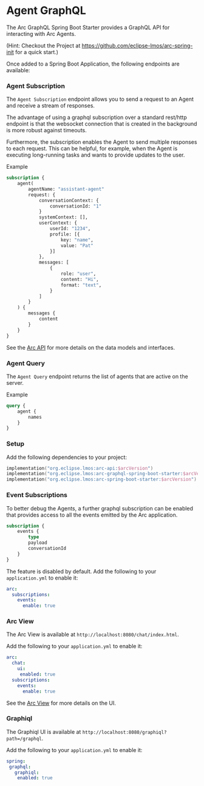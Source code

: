 
# Agent GraphQL

The Arc GraphQL Spring Boot Starter provides a GraphQL API for interacting with Arc Agents.

(Hint: Checkout the Project at https://github.com/eclipse-lmos/arc-spring-init for a quick start.)

Once added to a Spring Boot Application, the following endpoints are available:

### Agent Subscription

The `Agent Subscription` endpoint allows you to send a request to an Agent and receive a stream of responses.

The advantage of using a graphql subscription over a standard rest/http endpoint is that the 
websocket connection that is created in the background is more robust against timeouts. 

Furthermore, the subscription enables the Agent to send multiple responses to each request. 
This can be helpful, for example, when the Agent is executing long-running tasks and wants to provide updates to the user.

Example
```graphql
subscription {
    agent(
        agentName: "assistant-agent"
        request: {
            conversationContext: {
                conversationId: "1"
            }
            systemContext: [],
            userContext: {
                userId: "1234",
                profile: [{
                    key: "name",
                    value: "Pat"
                }]
            },
            messages: [
                {
                    role: "user",
                    content: "Hi",
                    format: "text",
                }
            ]
        }
    ) {
        messages {
            content
        }
    }
}
```
See the [Arc API](/docs/arc/11-api.md) for more details on the data models and interfaces.


### Agent Query

The `Agent Query` endpoint returns the list of agents that are active on the server.

Example
```graphql
query {
    agent {
        names
    }
}
```


### Setup

Add the following dependencies to your project:

```kts
implementation("org.eclipse.lmos:arc-api:$arcVersion")
implementation("org.eclipse.lmos:arc-graphql-spring-boot-starter:$arcVersion")
implementation("org.eclipse.lmos:arc-spring-boot-starter:$arcVersion") // recommended
```


### Event Subscriptions 

To better debug the Agents, a further graphql subscription can be enabled that provides access to 
all the events emitted by the Arc application.

```graphql
subscription {
    events {
        type
        payload
        conversationId
    }
}
```

The feature is disabled by default. Add the following to your `application.yml` to enable it:
```yaml
arc:
  subscriptions:
    events:
      enable: true
```

### Arc View

The Arc View is available at `http://localhost:8080/chat/index.html`.

Add the following to your `application.yml` to enable it:
```yaml
arc:
  chat:
    ui:
     enabled: true
  subscriptions:
    events:
      enable: true
```

See the [Arc View](/docs/arc/14-view.md) for more details on the UI.


### Graphiql

The Graphiql UI is available at `http://localhost:8080/graphiql?path=/graphql`.

Add the following to your `application.yml` to enable it:
```yaml
spring:
 graphql:
   graphiql:
    enabled: true
```
